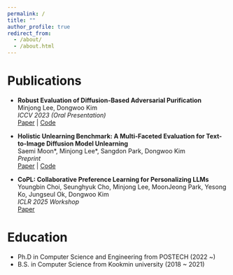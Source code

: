 ```yaml
---
permalink: /
title: ""
author_profile: true
redirect_from: 
  - /about/
  - /about.html
---
```


Publications
======
- **Robust Evaluation of Diffusion-Based Adversarial Purification**  
  Minjong Lee, Dongwoo Kim  
  *ICCV 2023 (Oral Presentation)*  
  [Paper](https://arxiv.org/abs/2303.09051) | [Code](https://github.com/ml-postech/robust-evaluation-of-diffusion-based-purification)

- **Holistic Unlearning Benchmark: A Multi-Faceted Evaluation for Text-to-Image Diffusion Model Unlearning**  
  Saemi Moon\*, Minjong Lee\*, Sangdon Park, Dongwoo Kim  
  *Preprint*  
  [Paper](https://arxiv.org/abs/2410.05664) | [Code](https://github.com/ml-postech/HUB)

- **CoPL: Collaborative Preference Learning for Personalizing LLMs**  
  Youngbin Choi, Seunghyuk Cho, Minjong Lee, MoonJeong Park, Yesong Ko, Jungseul Ok, Dongwoo Kim  
  *ICLR 2025 Workshop*  
  [Paper](https://arxiv.org/abs/2503.01658)


Education
======
* Ph.D in Computer Science and Engineering from POSTECH (2022 ~) 
* B.S. in Computer Science from Kookmin university (2018 ~ 2021)